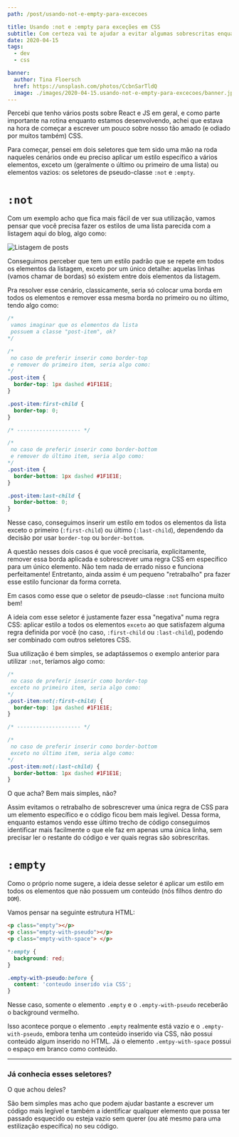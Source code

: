 ```yaml
---
path: /post/usando-not-e-empty-para-excecoes

title: Usando :not e :empty para exceções em CSS
subtitle: Com certeza vai te ajudar a evitar algumas sobrescritas enquanto escreve seus estilos e melhorar a legibilidade do seu código
date: 2020-04-15
tags:
  - dev
  - css

banner:
  author: Tina Floersch
  href: https://unsplash.com/photos/CcbnSarTldQ
  image: ./images/2020-04-15.usando-not-e-empty-para-excecoes/banner.jpg
---
```


Percebi que tenho vários posts sobre React e JS em geral, e como parte importante na rotina enquanto estamos desenvolvendo, achei que estava na hora de começar a escrever um pouco sobre nosso tão amado (e odiado por muitos também) CSS.

Para começar, pensei em dois seletores que tem sido uma mão na roda naqueles cenários onde eu preciso aplicar um estilo específico a vários elementos, exceto um (geralmente o último ou primeiro de uma lista) ou elementos vazios: os seletores de pseudo-classe `:not` e `:empty`.

# `:not`

Com um exemplo acho que fica mais fácil de ver sua utilização, vamos pensar que você precisa fazer os estilos de uma lista parecida com a listagem aqui do blog, algo como:

![Listagem de posts](/images/2020-04-15.usando-not-para-excecoes/listagem.png)

Conseguimos perceber que tem um estilo padrão que se repete em todos os elementos da listagem, exceto por um único detalhe: aquelas linhas (vamos chamar de bordas) só existem entre dois elementos da listagem.

Pra resolver esse cenário, classicamente, seria só colocar uma borda em todos os elementos e remover essa mesma borda no primeiro ou no último, tendo algo como:

```css
/*
 vamos imaginar que os elementos da lista
 possuem a classe "post-item", ok?
*/

/*
 no caso de preferir inserir como border-top
 e remover do primeiro item, seria algo como:
*/
.post-item {
  border-top: 1px dashed #1F1E1E;
}

.post-item:first-child {
  border-top: 0;
}

/* -------------------- */

/*
 no caso de preferir inserir como border-bottom
 e remover do último item, seria algo como:
*/
.post-item {
  border-bottom: 1px dashed #1F1E1E;
}

.post-item:last-child {
  border-bottom: 0;
}
```

Nesse caso, conseguimos inserir um estilo em todos os elementos da lista exceto o primeiro (`:first-child`) ou último (`:last-child`), dependendo da decisão por usar `border-top` ou `border-bottom`.

A questão nesses dois casos é que você precisaria, explicitamente, remover essa borda aplicada e sobrescrever uma regra CSS em específico para um único elemento. Não tem nada de errado nisso e funciona perfeitamente! Entretanto, ainda assim é um pequeno "retrabalho" pra fazer esse estilo funcionar da forma correta.

Em casos como esse que o seletor de pseudo-classe `:not` funciona muito bem!

A ideia com esse seletor é justamente fazer essa "negativa" numa regra CSS: aplicar estilo a todos os elementos `exceto` ao que satisfazem alguma regra definida por você (no caso, `:first-child` ou `:last-child`), podendo ser combinado com outros seletores CSS.

Sua utilização é bem simples, se adaptássemos o exemplo anterior para utilizar `:not`, teríamos algo como:

```css
/*
 no caso de preferir inserir como border-top
 exceto no primeiro item, seria algo como:
*/
.post-item:not(:first-child) {
  border-top: 1px dashed #1F1E1E;
}

/* -------------------- */

/*
 no caso de preferir inserir como border-bottom
 exceto no último item, seria algo como:
*/
.post-item:not(:last-child) {
  border-bottom: 1px dashed #1F1E1E;
}
```

O que acha? Bem mais simples, não?

Assim evitamos o retrabalho de sobrescrever uma única regra de CSS para um elemento específico e o código ficou bem mais legível. Dessa forma, enquanto estamos vendo esse último trecho de código conseguimos identificar mais facilmente o que ele faz em apenas uma única linha, sem precisar ler o restante do código e ver quais regras são sobrescritas.

# `:empty`

Como o próprio nome sugere, a ideia desse seletor é aplicar um estilo em todos os elementos que não possuem um conteúdo (nós filhos dentro do `DOM`).

Vamos pensar na seguinte estrutura HTML:

```html
<p class="empty"></p>
<p class="empty-with-pseudo"></p>
<p class="empty-with-space"> </p>
```

```css
*:empty {
  background: red;
}

.empty-with-pseudo:before {
  content: 'conteudo inserido via CSS';
}
```

Nesse caso, somente o elemento `.empty` e o `.empty-with-pseudo` receberão o background vermelho.

Isso acontece porque o elemento `.empty` realmente está vazio e o `.empty-with-pseudo`, embora tenha um conteúdo inserido via CSS, não possui conteúdo algum inserido no HTML. Já o elemento `.emtpy-with-space` possui o espaço em branco como conteúdo.

---

### Já conhecia esses seletores?

O que achou deles?

São bem simples mas acho que podem ajudar bastante a escrever um código mais legível e também a identificar qualquer elemento que possa ter passado esquecido ou esteja vazio sem querer (ou até mesmo para uma estilização específica) no seu código.
